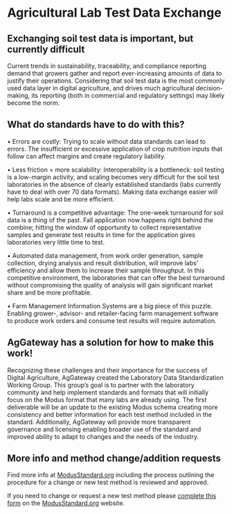 # Agricultural Lab Test Data Exchange

## Exchanging soil test data is important, but currently difficult
Current trends in sustainability, traceability, and compliance reporting demand that growers gather and report ever-increasing amounts of data to justify their operations. Considering that soil test data is the most commonly used data layer in digital agriculture, and drives much agricultural decision-making, its reporting (both in commercial and regulatory settings) may likely become the norm.

## What do standards have to do with this?

•	Errors are costly: Trying to scale without data standards can lead to errors. The insufficient or excessive application of crop nutrition inputs that follow can affect margins and create regulatory liability.

•	Less friction = more scalability: Interoperability is a bottleneck: soil testing is a low-margin activity, and scaling becomes very difficult for the soil test laboratories in the absence of clearly established standards (labs currently have to deal with over 70 data formats). Making data exchange easier will help labs scale and be more efficient.

•	Turnaround is a competitive advantage: The one-week turnaround for soil data is a thing of the past. Fall application now happens right behind the combine; hitting the window of opportunity to collect representative samples and generate test results in time for the application gives laboratories very little time to test. 

•	Automated data management, from work order generation, sample collection, drying analysis and result distribution, will improve labs’ efficiency and allow them to increase their sample throughput. In this competitive environment, the laboratories that can offer the best turnaround without compromising the quality of analysis will gain significant market share and be more profitable.

•	Farm Management Information Systems are a big piece of this puzzle. Enabling grower-, advisor- and retailer-facing farm management software to produce work orders and consume test results will require automation.

## AgGateway has a solution for how to make this work!
Recognizing these challenges and their importance for the success of Digital Agriculture, AgGateway created the Laboratory Data Standardization Working Group. This group’s goal is to partner with the laboratory community and help implement standards and formats that will initially focus on the Modus format that many labs are already using. The first deliverable will be an update to the existing Modus schema creating more consistency and better information for each test method included in the standard. Additionally, AgGateway will provide more transparent governance and licensing enabling broader use of the standard and improved ability to adapt to changes and the needs of the industry.

## More info and method change/addition requests
Find more info at [ModusStandard.org](http://modusstandard.org) including the process outlining the procedure for a change or new test method is reviewed and approved. 

If you need to change or request a new test method please [complete this form](https://aggateway.atlassian.net/l/cp/pb0wd1Ye) on the [ModusStandard.org](http://modusstandard.org) website.

